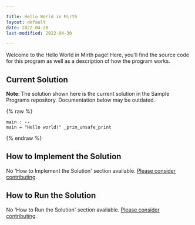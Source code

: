 ```yaml
---

title: Hello World in Mirth
layout: default
date: 2022-04-28
last-modified: 2022-04-30

---
```


Welcome to the Hello World in Mirth page! Here, you'll find the source code for this program as well as a description of how the program works.

## Current Solution

**Note**: The solution shown here is the current solution in the Sample Programs repository. Documentation below may be outdated.

{% raw %}

```Mirth
main : --
main = "Hello world!" _prim_unsafe_print
```

{% endraw %}

## How to Implement the Solution

No 'How to Implement the Solution' section available. [Please consider contributing](https://github.com/TheRenegadeCoder/sample-programs-website).

## How to Run the Solution

No 'How to Run the Solution' section available. [Please consider contributing](https://github.com/TheRenegadeCoder/sample-programs-website).